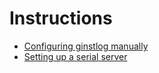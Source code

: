 # Instructions

* [Configuring ginstlog manually](ManualConfiguration/ManualConfiguration.md)
* [Setting up a serial server](TcpSerialServer/TcpSerialServer.md)
